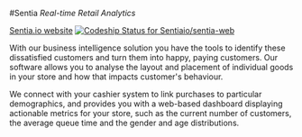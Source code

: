 #Sentia
*Real-time Retail Analytics*

[Sentia.io website](http://sentia.io)
[ ![Codeship Status for Sentiaio/sentia-web](https://www.codeship.io/projects/cbe60a90-1970-0132-f3bc-52ebf95ddca3/status)](https://www.codeship.io/projects/34387)

With our business intelligence solution you have the tools to identify these dissatisfied customers and turn them into happy, paying customers. Our software allows you to analyse the layout and placement of individual goods in your store and how that impacts customer's behaviour.

We connect with your cashier system to link purchases to particular demographics, and provides you with a web-based dashboard displaying actionable metrics for your store, such as the current number of customers, the average queue time and the gender and age distributions.
